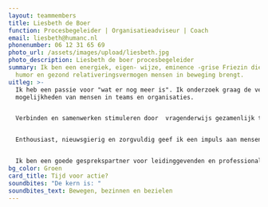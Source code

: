 ```yaml
---
layout: teammembers
title: Liesbeth de Boer
function: Procesbegeleider | Organisatieadviseur | Coach
email: liesbeth@humanc.nl
phonenumber: 06 12 31 65 69
photo_url: /assets/images/upload/liesbeth.jpg
photo_description: Liesbeth de boer procesbegeleider
summary: Ik ben een energiek, eigen- wijze, eminence -grise Friezin die met
  humor en gezond relativeringsvermogen mensen in beweging brengt. ​
uitleg: >-
  Ik heb een passie voor "wat er nog meer is". Ik onderzoek graag de verborgen
  mogelijkheden van mensen in teams en organisaties. ​


  Verbinden en samenwerken stimuleren door  vragenderwijs gezamenlijk tot oplossingen te komen.​


  Enthousiast, nieuwsgierig en zorgvuldig geef ik een impuls aan mensen in hun persoonlijke ontwikkeling. Leiderschap en talentontwikkeling hebben mijn speciale belangstelling. ​


  Ik ben een goede gesprekspartner voor leidinggevenden en professionals op alle niveaus.  Als coach, trainer en organisatieadviseur voor onderwijs, zorg en bedrijfsleven  werk ik persoonlijk, pragmatisch en resultaatgericht.​
bg_color: Groen
card_title: Tijd voor actie?
soundbites: "De kern is: "
soundbites_text: Bewegen, bezinnen en bezielen
---
```

